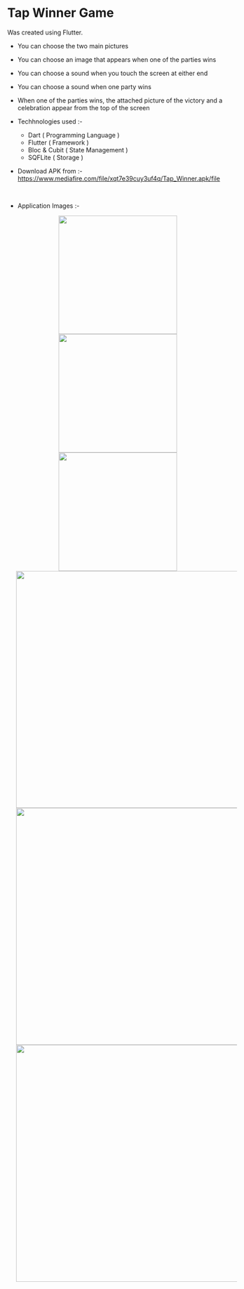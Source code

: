 <h1>Tap Winner Game</h1>
Was created using Flutter.



- You can choose the two main pictures<br>
- You can choose an image that appears when one of the parties wins<br>
- You can choose a sound when you touch the screen at either end<br>
- You can choose a sound when one party wins<br>
- When one of the parties wins, the attached picture of the victory and a celebration appear from the top of the screen


- Techhnologies used :- 

    - Dart ( Programming Language )<br>
    - Flutter ( Framework )<br>
    - Bloc & Cubit ( State Management )<br>
    - SQFLite ( Storage )<br>



- Download APK from :- https://www.mediafire.com/file/xqt7e39cuy3uf4q/Tap_Winner.apk/file

<br>

- Application Images :-

<div display="grid" grid-auto-flow="column" align="center">

<img src="https://github.com/AhmedGSonbol/Shop_App/assets/126677774/2cce75a2-4afc-413b-9545-7d0c726affc7" width="270" hspace="20"/>
<img src="https://github.com/AhmedGSonbol/Shop_App/assets/126677774/b86b11a6-b6eb-4412-9f9e-9d8f45c6cfd6" width="270" hspace="20"/>
<img src="https://github.com/AhmedGSonbol/Shop_App/assets/126677774/174f99d9-8f21-4635-a3cd-9eacc3151d4b" width="270" hspace="20"/>
<img src="https://github.com/AhmedGSonbol/Shop_App/assets/126677774/776b37e0-d002-4f80-b3a7-965dfeab2738" width="540" hspace="20"/>
<img src="https://github.com/AhmedGSonbol/Shop_App/assets/126677774/1b76dbbe-6cfd-44f3-b253-4d319de60d6b" width="540" hspace="20"/>
<img src="https://github.com/AhmedGSonbol/Shop_App/assets/126677774/affea361-82a2-482b-a0ad-c2ef5f857ec4" width="540" hspace="20"/>

</div>
